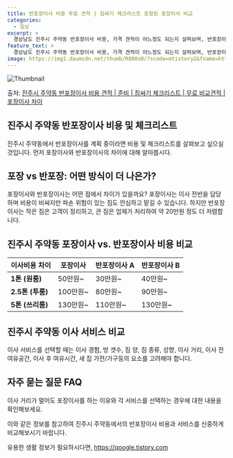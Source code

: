 ```yaml
---
title: 반포장이사 비용 무료 견적 | 짐싸기 체크리스트 포함된 포장이사 비교
categories:
  - 일상
excerpt: >
  경상남도 진주시 주약동 반포장이사 비용, 가격 견적이 어느정도 되는지 살펴보며, 반포장이사를 준비함에 있어 짐싸기 준비 체크리스트가 무엇인지 보겠습니다. 마지막으로 포장이사와 차이점을 통해 무료 비교견적으로 어떤 것이 더 합리적인 선택인지 공유 드립니다.진주시 주약동 포장이사 견적 샘플 보기 👈 클릭진주시 주약동 포장이사 가격 살펴보기 👈 클릭진주시 주약동 반포장이사 평균 이사 비용평수진주시 주약동 평균 이사 비용원룸 이사9평 이하 (1톤)30만원~투룸/쓰리룸 이사16평 ~ 20평 (2.5톤)80만원~쓰리룸 이사21평 (5톤) ~110만원~우리집 무료 이사견적 받기 👈 클릭포장 vs 반포장: 어떤 방식이 더 나은가?이사 방식을 선택할 때 포장과 반포장의 가장 큰 차이점은 무엇일까요?포장이사: 1톤은..
feature_text: >
  경상남도 진주시 주약동 반포장이사 비용, 가격 견적이 어느정도 되는지 살펴보며, 반포장이사를 준비함에 있어 짐싸기 준비 체크리스트가 무엇인지 보겠습니다. 마지막으로 포장이사와 차이점을 통해 무료 비교견적으로 어떤 것이 더 합리적인 선택인지 공유 드립니다.진주시 주약동 포장이사 견적 샘플 보기 👈 클릭진주시 주약동 포장이사 가격 살펴보기 👈 클릭진주시 주약동 반포장이사 평균 이사 비용평수진주시 주약동 평균 이사 비용원룸 이사9평 이하 (1톤)30만원~투룸/쓰리룸 이사16평 ~ 20평 (2.5톤)80만원~쓰리룸 이사21평 (5톤) ~110만원~우리집 무료 이사견적 받기 👈 클릭포장 vs 반포장: 어떤 방식이 더 나은가?이사 방식을 선택할 때 포장과 반포장의 가장 큰 차이점은 무엇일까요?포장이사: 1톤은..
image: https://img1.daumcdn.net/thumb/R800x0/?scode=mtistory2&fname=https%3A%2F%2Fblog.kakaocdn.net%2Fdn%2Fb8HwR3%2FbtsHaQXg90X%2FoveOBJePyKlQ2CkDsxeJz0%2Fimg.webp
---
```


![Thumbnail](https://img1.daumcdn.net/thumb/R800x0/?scode=mtistory2&fname=https%3A%2F%2Fblog.kakaocdn.net%2Fdn%2Fb8HwR3%2FbtsHaQXg90X%2FoveOBJePyKlQ2CkDsxeJz0%2Fimg.webp)

<p>출처: <a href="https://qoogle.tistory.com/9345" rel="dofollow">진주시 주약동 반포장이사 비용 견적 | 준비 | 짐싸기 체크리스트 | 무료 비교견적 | 포장이사 차이</a> </p>

## 진주시 주약동 반포장이사 비용 및 체크리스트

진주시 주약동에서 반포장이사를 계획 중이라면 비용 및 체크리스트를 살펴보고 싶으실 것입니다. 먼저 포장이사와 반포장이사의 차이에 대해
알아봅시다.

## **포장 vs 반포장: 어떤 방식이 더 나은가?**

포장이사와 반포장이사는 어떤 점에서 차이가 있을까요? 포장이사는 이사 전반을 담당하며 비용이 비싸지만 파손 위험이 있는 짐도 안심하고 맡길
수 있습니다. 하지만 반포장이사는 작은 짐은 고객이 정리하고, 큰 짐은 업체가 처리하여 약 20만원 정도 더 저렴합니다.

## **진주시 주약동 포장이사 vs. 반포장이사 비용 비교**

**이사비용 차이** | **포장이사** | **반포장이사 A** | **반포장이사 B**  
---|---|---|---  
**1톤 (원룸)** | 50만원~ | 30만원~ | 40만원~  
**2.5톤 (투룸)** | 100만원~ | 80만원~ | 90만원~  
**5톤 (쓰리룸)** | 130만원~ | 110만원~ | 130만원~  
  
## **진주시 주약동 이사 서비스 비교**

이사 서비스를 선택할 때는 이사 경험, 방 갯수, 짐 양, 짐 종류, 성향, 이사 거리, 이사 전 여유공간, 이사 후 여유시간, 새 집
가전/가구등의 요소를 고려해야 합니다.

## **자주 묻는 질문 FAQ**

이사 거리가 멀어도 포장이사를 하는 이유와 각 서비스를 선택하는 경우에 대한 내용을 확인해보세요.

이와 같은 정보를 참고하여 진주시 주약동에서의 반포장이사 비용과 서비스를 신중하게 비교해보시기 바랍니다.

 

유용한 생활 정보가 필요하시다면, <a href="https://qoogle.tistory.com" rel="dofollow">https://qoogle.tistory.com</a>


